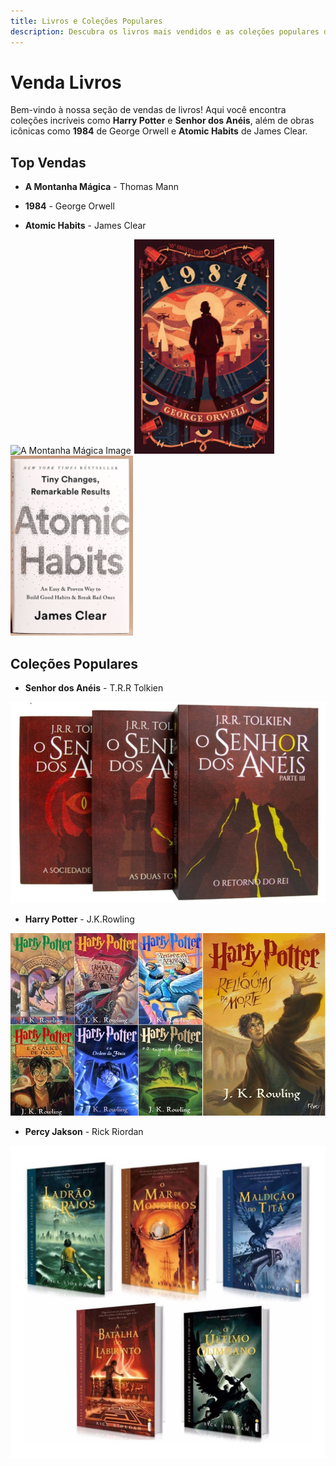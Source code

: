 ```yaml
---
title: Livros e Coleções Populares
description: Descubra os livros mais vendidos e as coleções populares do momento!
---
```


<div class="centralized-content">

# Venda Livros

Bem-vindo à nossa seção de vendas de livros! Aqui você encontra coleções incríveis como **Harry Potter** e **Senhor dos Anéis**, além de obras icônicas como **1984** de George Orwell e **Atomic Habits** de James Clear.


## Top Vendas

- **A Montanha Mágica** - Thomas Mann

- **1984** - George Orwell

- **Atomic Habits** - James Clear

![A Montanha Mágica Image](/img/AMontanhaMágica.png)
![1984 Image](/img/1984.png)
![Atomic Habits](/img/atomic.png)


## Coleções Populares

- **Senhor dos Anéis** - T.R.R Tolkien

![Senhor dos Anéis](/img/aneis.png)

- **Harry Potter** - J.K.Rowling

![Harry Potter](/img/harry.jpg)

- **Percy Jakson** - Rick Riordan

![Percy Jakson](/img/percy.jpg)


</div>

